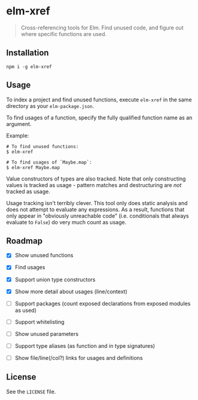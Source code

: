 # elm-xref

> Cross-referencing tools for Elm. Find unused code, and figure out where
> specific functions are used.

## Installation

```shell
npm i -g elm-xref
```

## Usage

To index a project and find unused functions, execute `elm-xref` in the same
directory as your `elm-package.json`.

To find usages of a function, specify the fully qualified function name as an
argument.

Example:

```shell
# To find unused functions:
$ elm-xref

# To find usages of `Maybe.map`:
$ elm-xref Maybe.map
```

Value constructors of types are also tracked. Note that only constructing values
is tracked as usage - pattern matches and destructuring are _not_ tracked as
usage.

Usage tracking isn't terribly clever. This tool only does static analysis and
does not attempt to evaluate any expressions. As a result, functions that only
appear in "obviously unreachable code" (i.e. conditionals that always evaluate
to `False`) do very much count as usage.

## Roadmap

- [x] Show unused functions
- [x] Find usages
- [x] Support union type constructors
- [x] Show more detail about usages (line/context)
- [ ] Support packages (count exposed declarations from exposed modules as used)
- [ ] Support whitelisting
- [ ] Show unused parameters
- [ ] Support type aliases (as function and in type signatures)
- [ ] Show file/line(/col?) links for usages and definitions


## License

See the `LICENSE` file.
